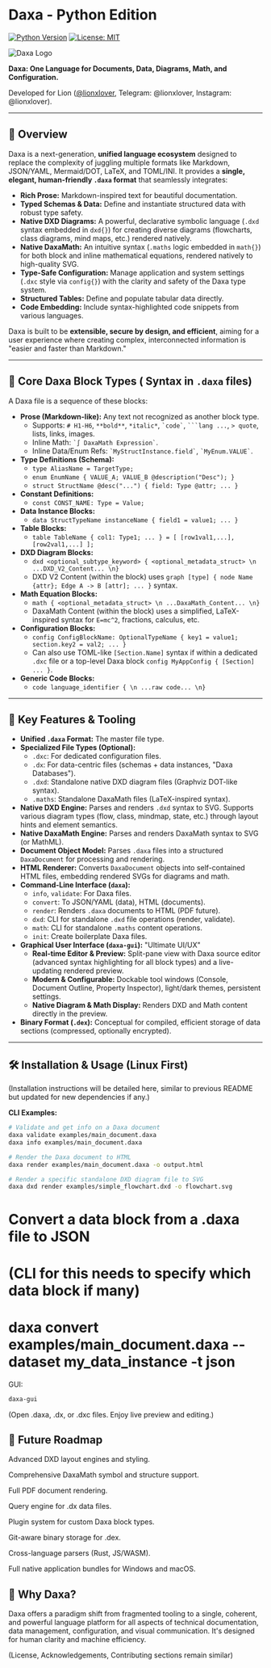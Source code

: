 # Daxa - Python Edition

[![Python Version](https://img.shields.io/badge/python-3.9%2B-blue.svg)](https://www.python.org/)
[![License: MIT](https://img.shields.io/badge/License-MIT-yellow.svg)](https://opensource.org/licenses/MIT)
<!-- Add build status, coverage badges etc. once CI is set up -->
<!-- ![Build Status](...) -->

![Daxa Logo](./assets/logo.png) <!-- Assuming logo.png is in assets -->

**Daxa: One Language for Documents, Data, Diagrams, Math, and Configuration.**

Developed for Lion ([@lionxlover](https://github.com/lionxlover), Telegram: @lionxlover, Instagram: @lionxlover).

---

## 🌟 Overview

Daxa is a next-generation, **unified language ecosystem** designed to replace the complexity of juggling multiple formats like Markdown, JSON/YAML, Mermaid/DOT, LaTeX, and TOML/INI. It provides a **single, elegant, human-friendly `.daxa` format** that seamlessly integrates:

*   **Rich Prose:** Markdown-inspired text for beautiful documentation.
*   **Typed Schemas & Data:** Define and instantiate structured data with robust type safety.
*   **Native DXD Diagrams:** A powerful, declarative symbolic language (`.dxd` syntax embedded in `dxd{}`) for creating diverse diagrams (flowcharts, class diagrams, mind maps, etc.) rendered natively.
*   **Native DaxaMath:** An intuitive syntax (`.maths` logic embedded in `math{}`) for both block and inline mathematical equations, rendered natively to high-quality SVG.
*   **Type-Safe Configuration:** Manage application and system settings (`.dxc` style via `config{}`) with the clarity and safety of the Daxa type system.
*   **Structured Tables:** Define and populate tabular data directly.
*   **Code Embedding:** Include syntax-highlighted code snippets from various languages.

Daxa is built to be **extensible, secure by design, and efficient**, aiming for a user experience where creating complex, interconnected information is "easier and faster than Markdown."

---

## 🧩 Core Daxa Block Types ( Syntax in `.daxa` files)

A Daxa file is a sequence of these blocks:

*   **Prose (Markdown-like):** Any text not recognized as another block type.
    *   Supports: `# H1-H6`, `**bold**`, `*italic*`, `` `code` ``, ```` ```lang ... ````, `> quote`, lists, links, images.
    *   Inline Math: `` `∫ DaxaMath Expression` ``.
    *   Inline Data/Enum Refs: `` `MyStructInstance.field` ``, `` `MyEnum.VALUE` ``.
*   **Type Definitions (Schema):**
    *   `type AliasName = TargetType;`
    *   `enum EnumName { VALUE_A; VALUE_B @description("Desc"); }`
    *   `struct StructName @desc("...") { field: Type @attr; ... }`
*   **Constant Definitions:**
    *   `const CONST_NAME: Type = Value;`
*   **Data Instance Blocks:**
    *   `data StructTypeName instanceName { field1 = value1; ... }`
*   **Table Blocks:**
    *   `table TableName { col1: Type1; ... } = [ [row1val1,...], [row2val1,...] ];`
*   **DXD Diagram Blocks:**
    *   `dxd <optional_subtype_keyword> { <optional_metadata_struct> \n ...DXD_V2_Content... \n}`
    *   DXD V2 Content (within the block) uses `graph [type] { node Name {attr}; Edge A -> B [attr]; ... }` syntax.
*   **Math Equation Blocks:**
    *   `math { <optional_metadata_struct> \n ...DaxaMath_Content... \n}`
    *   DaxaMath Content (within the block) uses a simplified, LaTeX-inspired syntax for `E=mc^2`, fractions, calculus, etc.
*   **Configuration Blocks:**
    *   `config ConfigBlockName: OptionalTypeName { key1 = value1; section.key2 = val2; ... }`
    *   Can also use TOML-like `[Section.Name]` syntax if within a dedicated `.dxc` file or a top-level Daxa block `config MyAppConfig { [Section] ... }`.
*   **Generic Code Blocks:**
    *   `code language_identifier { \n ...raw code... \n}`

---

## 🚀 Key Features & Tooling

*   **Unified `.daxa` Format:** The master file type.
*   **Specialized File Types (Optional):**
    *   `.dxc`: For dedicated configuration files.
    *   `.dx`: For data-centric files (schemas + data instances, "Daxa Databases").
    *   `.dxd`: Standalone native DXD diagram files (Graphviz DOT-like syntax).
    *   `.maths`: Standalone DaxaMath files (LaTeX-inspired syntax).
*   **Native DXD Engine:** Parses and renders `.dxd` syntax to SVG. Supports various diagram types (flow, class, mindmap, state, etc.) through layout hints and element semantics.
*   **Native DaxaMath Engine:** Parses and renders DaxaMath syntax to SVG (or MathML).
*   **Document Object Model:** Parses `.daxa` files into a structured `DaxaDocument` for processing and rendering.
*   **HTML Renderer:** Converts `DaxaDocument` objects into self-contained HTML files, embedding rendered SVGs for diagrams and math.
*   **Command-Line Interface (`daxa`):**
    *   `info`, `validate`: For Daxa files.
    *   `convert`: To JSON/YAML (data), HTML (documents).
    *   `render`: Renders `.daxa` documents to HTML (PDF future).
    *   `dxd`: CLI for standalone `.dxd` file operations (render, validate).
    *   `math`: CLI for standalone `.maths` content operations.
    *   `init`: Create boilerplate Daxa files.
*   **Graphical User Interface (`daxa-gui`):** "Ultimate UI/UX"
    *   **Real-time Editor & Preview:** Split-pane view with Daxa source editor (advanced syntax highlighting for all block types) and a live-updating rendered preview.
    *   **Modern & Configurable:** Dockable tool windows (Console, Document Outline, Property Inspector), light/dark themes, persistent settings.
    *   **Native Diagram & Math Display:** Renders DXD and Math content directly in the preview.
*   **Binary Format (`.dex`):** Conceptual for compiled, efficient storage of data sections (compressed, optionally encrypted).

---

## 🛠️ Installation & Usage (Linux First)

(Installation instructions will be detailed here, similar to previous README but updated for new dependencies if any.)

**CLI Examples:**
```bash
# Validate and get info on a Daxa document
daxa validate examples/main_document.daxa
daxa info examples/main_document.daxa

# Render the Daxa document to HTML
daxa render examples/main_document.daxa -o output.html

# Render a specific standalone DXD diagram file to SVG
daxa dxd render examples/simple_flowchart.dxd -o flowchart.svg
```

# Convert a data block from a .daxa file to JSON
# (CLI for this needs to specify which data block if many)
# daxa convert examples/main_document.daxa --dataset my_data_instance -t json

GUI:
```bash
daxa-gui
```

(Open .daxa, .dx, or .dxc files. Enjoy live preview and editing.)

## 🔮 Future Roadmap

Advanced DXD layout engines and styling.

Comprehensive DaxaMath symbol and structure support.

Full PDF document rendering.

Query engine for .dx data files.

Plugin system for custom Daxa block types.

Git-aware binary storage for .dex.

Cross-language parsers (Rust, JS/WASM).

Full native application bundles for Windows and macOS.

## 🎯 Why Daxa?

Daxa offers a paradigm shift from fragmented tooling to a single, coherent, and powerful language platform for all aspects of technical documentation, data management, configuration, and visual communication. It's designed for human clarity and machine efficiency.

(License, Acknowledgements, Contributing sections remain similar)
